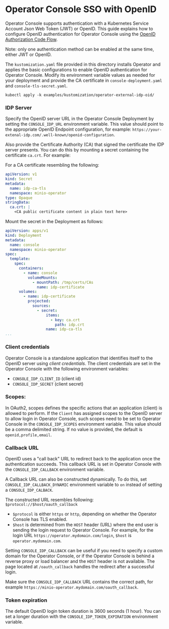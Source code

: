 # Operator Console SSO with OpenID

Operator Console supports authentication with a Kubernetes Service Account Json Web Token (JWT) or OpenID. This guide explains how to configure OpenID authentication for Operator Console using the [OpenID Authorization Code Flow](https://openid.net/specs/openid-connect-core-1_0.html#CodeFlowAuth).

Note: only one authentication method can be enabled at the same time, either JWT or OpenID.

The `kustomization.yaml` file provided in this directory installs Operator and applies the basic configurations to enable OpenID authentication for Operator Console. Modify its environment variable values as needed for your deployment and provide the CA certificate in `console-deployment.yaml` and `console-tls-secret.yaml`.

```shell
kubectl apply -k examples/kustomization/operator-external-idp-oid/
```

### IDP Server

Specify the OpenID server URL in the Operator Console Deployment by setting the `CONSOLE_IDP_URL` environment variable. This value should point to the appropriate OpenID Endpoint configuration, for example: `https://your-extenal-idp.com/.well-known/openid-configuration`.

Also provide the Certificate Authority (CA) that signed the certificate the IDP server presents. You can do this by mounting a secret containing the certificate `ca.crt`. For example:

For a CA certificate resembling the following:

```yaml
apiVersion: v1
kind: Secret
metadata:
  name: idp-ca-tls
  namespace: minio-operator
type: Opaque
stringData:
  ca.crt: |
    <CA public certificate content in plain text here> 
```

Mount the secret in the Deployment as follows:

```yaml
apiVersion: apps/v1
kind: Deployment
metadata:
  name: console
  namespace: minio-operator
spec:
  template:
    spec:
      containers:
        - name: console
          volumeMounts:
            - mountPath: /tmp/certs/CAs
              name: idp-certificate
      volumes:
        - name: idp-certificate
          projected:
            sources:
              - secret:
                  items:
                    - key: ca.crt
                      path: idp.crt
                  name: idp-ca-tls
...
```

### Client credentials

Operator Console is a standalone application that identifies itself to the OpenID server using *client credentials*. The client credentials are set in the Operator Console with the following environment variables: 
- `CONSOLE_IDP_CLIENT_ID` (client id)
- `CONSOLE_IDP_SECRET` (client secret)

### Scopes:

In OAuth2, scopes defines the specific actions that an application (client) is allowed to perform. If the `Client` has assigned scopes to the OpenID server to allow login in Operator Console, such scopes need to be set to Operator Console in the `CONSOLE_IDP_SCOPES` environment variable. This value should be a comma delimited string. If no value is provided, the default is `openid,profile,email`.

### Callback URL
OpenID uses a "call back" URL to redirect back to the application once the authentication succeeds. This callback URL is set in Operator Console with the `CONSOLE_IDP_CALLBACK` environment variable.

A Callback URL can also be constructed dynamically. To do this, set `CONSOLE_IDP_CALLBACK_DYNAMIC` environment variable to `on` instead of setting a `CONSOLE_IDP_CALBACK`.

The constructed URL resembles following: `$protocol://$host/oauth_callback`

- `$protocol` is either `https` or `http`, depending on whether the Operator Console has TLS enabled.
- `$host` is determined from the `HOST` header (URL) where the end user is sending the login request to Operator Console. For example, for the login URL `https://operator.mydomain.com/login`, `$host` is `operator.mydomain.com`. 

Setting `CONSOLE_IDP_CALLBACK` can be useful if you need to specify a custom domain for the Operator Console, or if the Operator Console is behind a reverse proxy or load balancer and the `HOST` header is not available.
The page located at `/oauth_callback` handles the redirect after a successful login.

Make sure the `CONSOLE_IDP_CALLBACK` URL contains the correct path, for example `https://minio-operator.mydomain.com/oauth_callback`.

### Token expiration

The default OpenID login token duration is 3600 seconds (1 hour). You can set a longer duration with the
`CONSOLE_IDP_TOKEN_EXPIRATION` environment variable.
